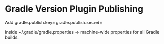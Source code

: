 # Gradle Version Plugin Publishing

Add 
gradle.publish.key=
gradle.publish.secret= 

inside ~/.gradle/gradle.properties → machine-wide properties for all Gradle builds.
